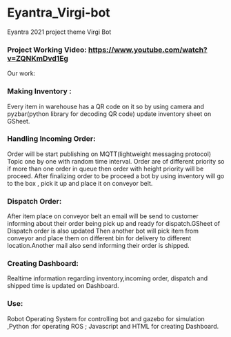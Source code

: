 # Eyantra_Virgi-bot
Eyantra 2021 project theme Virgi Bot
### Project Working Video: https://www.youtube.com/watch?v=ZQNKmDvd1Eg

Our work:
### Making Inventory :
Every item in warehouse has a QR code on it so by using camera and pyzbar(python library for decoding QR code) update inventory sheet on GSheet.

### Handling Incoming Order:
Order will be start publishing on MQTT(lightweight messaging protocol) Topic one by one with random time interval. Order are of different priority so if more than one order in queue then order with height priority will be proceed.
After finalizing order to be proceed a bot by using inventory will go to the box , pick it up and place it on conveyor belt.

### Dispatch Order:
After item place on conveyor belt an email will be send to customer informing about their order being pick up and ready for dispatch.GSheet of Dispatch order is also updated
Then another bot will pick item from conveyor and place them on different bin for delivery to different location.Another mail also send informing their order is shipped.

### Creating Dashboard:
Realtime information regarding inventory,incoming order, dispatch and shipped time is updated on Dashboard.

### Use: 
Robot Operating System for controlling bot and gazebo for simulation ,Python :for operating ROS ; Javascript and HTML for creating Dashboard.

